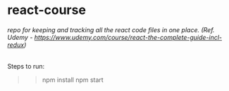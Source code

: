 # react-course

###### repo for keeping and tracking all the react code files in one place. (Ref. Udemy - https://www.udemy.com/course/react-the-complete-guide-incl-redux)

Steps to run:

>> npm install
>> npm start

